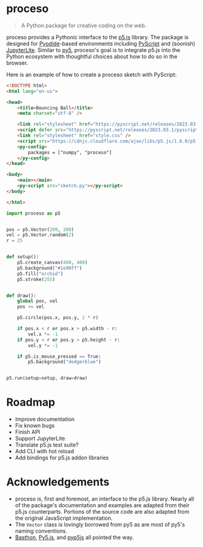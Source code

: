 # proceso
> A Python package for creative coding on the web.

proceso provides a Pythonic interface to the [p5.js](https://p5js.org) library. The package is designed for [Pyodide](https://pyodide.org)-based environments including [PyScript](https://pyscript.net) and (soonish) [JupyterLite](https://jupyterlite.readthedocs.io/en/latest/). Similar to [py5](https://py5coding.org/), proceso's goal is to integrate p5.js into the Python ecosystem with thoughtful choices about how to do so in the browser.

Here is an example of how to create a proceso sketch with PyScript:
```html
<!DOCTYPE html>
<html lang="en-us">

<head>
    <title>Bouncing Ball</title>
    <meta charset="utf-8" />

    <link rel="stylesheet" href="https://pyscript.net/releases/2023.03.1/pyscript.css" />
    <script defer src="https://pyscript.net/releases/2023.03.1/pyscript.js"></script>
    <link rel="stylesheet" href="style.css" />
    <script src="https://cdnjs.cloudflare.com/ajax/libs/p5.js/1.6.0/p5.min.js"></script>
    <py-config>
        packages = ["numpy", "proceso"]
    </py-config>
</head>

<body>
    <main></main>
    <py-script src="sketch.py"></py-script>
</body>

</html>
```

```python
import proceso as p5


pos = p5.Vector(200, 200)
vel = p5.Vector.random(2)
r = 25


def setup():
    p5.create_canvas(400, 400)
    p5.background("#1e90ff")
    p5.fill("orchid")
    p5.stroke(255)


def draw():
    global pos, vel
    pos += vel

    p5.circle(pos.x, pos.y, 2 * r)

    if pos.x < r or pos.x > p5.width - r:
        vel.x *= -1
    if pos.y < r or pos.y > p5.height - r:
        vel.y *= -1

    if p5.is_mouse_pressed == True:
        p5.background("dodgerblue")


p5.run(setup=setup, draw=draw)
```

# Roadmap
- Improve documentation
- Fix known bugs
- Finish API
- Support JupyterLite
- Translate p5.js test suite?
- Add CLI with hot reload
- Add bindings for p5.js addon libraries

# Acknowledgements
- proceso is, first and foremost, an interface to the p5.js library. Nearly all of the package's documentation and examples are adapted from their p5.js counterparts. Portions of the source code are also adapted from the original JavaScript implementation.
- The `Vector` class is lovingly borrowed from py5 as are most of py5's naming conventions.
- [Basthon](https://framagit.org/basthon/), [Py5.js](https://github.com/Luxapodular/Py5.js), and [pyp5js](https://github.com/berinhard/pyp5js/) all pointed the way. 
